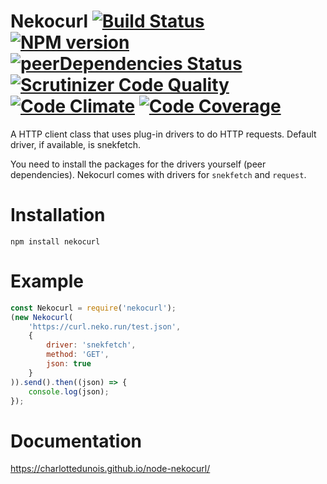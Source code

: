 # Nekocurl [![Build Status](https://scrutinizer-ci.com/g/CharlotteDunois/node-nekocurl/badges/build.png?b=master)](https://scrutinizer-ci.com/g/CharlotteDunois/node-nekocurl/build-status/master) [![NPM version](https://img.shields.io/npm/v/nekocurl.svg?maxAge=3600)](https://www.npmjs.com/package/nekocurl) [![peerDependencies Status](https://david-dm.org/CharlotteDunois/node-nekocurl/peer-status.svg)](https://david-dm.org/CharlotteDunois/node-nekocurl?type=peer) [![Scrutinizer Code Quality](https://scrutinizer-ci.com/g/CharlotteDunois/node-nekocurl/badges/quality-score.png?b=master)](https://scrutinizer-ci.com/g/CharlotteDunois/node-nekocurl/?branch=master) [![Code Climate](https://codeclimate.com/github/CharlotteDunois/node-nekocurl/badges/gpa.svg)](https://codeclimate.com/github/CharlotteDunois/node-nekocurl) [![Code Coverage](https://scrutinizer-ci.com/g/CharlotteDunois/node-nekocurl/badges/coverage.png?b=master)](https://scrutinizer-ci.com/g/CharlotteDunois/node-nekocurl/?branch=master)

A HTTP client class that uses plug-in drivers to do HTTP requests. Default driver, if available, is snekfetch.

You need to install the packages for the drivers yourself (peer dependencies). Nekocurl comes with drivers for `snekfetch` and `request`.

# Installation
```
npm install nekocurl
```

# Example
```js
const Nekocurl = require('nekocurl');
(new Nekocurl(
    'https://curl.neko.run/test.json',
    {
        driver: 'snekfetch',
        method: 'GET',
        json: true
    }
)).send().then((json) => {
    console.log(json);
});
```

# Documentation
https://charlottedunois.github.io/node-nekocurl/
